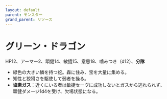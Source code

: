 ```yaml
---
layout: default
parent: モンスター
grand_parent: リソース
---
```


# グリーン・ドラゴン

HP12、アーマー2、頑健14、敏捷15、意思18、噛みつき（d12）、**分隊**

- 緑色の大きい鱗を持つ蛇。森に住み、宝を大量に集める。
- 知性と狡猾さを駆使して弱者を操る。
- **塩素ガス**：近くにいる者は敏捷セーヴに成功しないとガスから逃れられず、頑健ダメージ1d4を受け、欠場状態になる。
